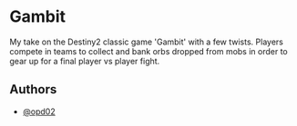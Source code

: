 
# Gambit

My take on the Destiny2 classic game 'Gambit' with a few twists. Players compete in teams to collect and bank orbs dropped from mobs in order to gear up for a final player vs player fight.


## Authors

- [@opd02](https://www.github.com/opd02)
